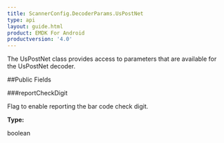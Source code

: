 ```yaml
---
title: ScannerConfig.DecoderParams.UsPostNet
type: api
layout: guide.html
product: EMDK For Android
productversion: '4.0'
---
```



The UsPostNet class provides access to parameters that are available
 for the UsPostNet decoder.

##Public Fields

###reportCheckDigit

Flag to enable reporting the bar code check digit.

**Type:**

boolean










